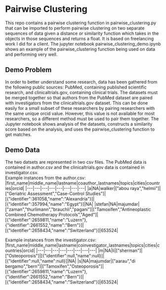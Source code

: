 # Pairwise Clustering
This repo contains a pairwise clustering function in pairwise_clustering.py that can be imported to perform pairwise clustering on two separate sequences of data given a distance or similarity function which takes in the objects in those sequences and returns a float. It is based on freelancing work I did for a client. The jupyter notebook pairwise_clustering_demo.ipynb shows an example of the pairwise_clustering function being used on data and performing very well.

## Demo Problem
In order to better understand some research, data has been gathered from the following public sources: PubMed, containing published scientific research, and clinicaltrials.gov, containing clinical trials.
The datasets must be merged together so that authors from the PubMed dataset are paired with investigators from the clinicaltrials.gov dataset. This can be done easily for a small subset of these researchers by pairing researchers with the same unique orcid value.
However, this value is not available for most researchers, so a different method must be used to pair them together. The Jupyter notebook shows analysis of the datasets, constructs a similarity score based on the analysis, and uses the pairwise_clustering function to get matches.

## Demo Data
The two datsets are represented in two csv files. The PubMed data is contained in author.csv and the clinicaltrials.gov data is contained in investigator.csv.  
Example instances from the author.csv:  
|first_name|middle_name|lastname|coauthor_lastnames|topics|cities|countries|orcid|
|---|---|---|---|---|---|---|---|
|a|NA|walker|["abou raya","helmii"]|["Geriatric Assessment","Case-Control Studies"]|[{"identifier":361058,"name":"Alexandria"}]|[{"identifier":357994,"name":"Egypt"}]|NA|
|stefan|NA|majumdar|["zaman","thurlimann","brauchli","pagani"]|["Tamoxifen","Antineoplastic Combined Chemotherapy Protocols","Aged"]|[{"identifier":2659811,"name":"Luzern"},{"identifier":2661552,"name":"Bern"}]|[{"identifier":2658434,"name":"Switzerland"}]|653524|

Example instances from the investigator.csv:  
|first_name|middle_name|lastname|coinvestigator_lastnames|topics|cities|countries|orcid|
|---|---|---|---|---|---|---|---|
|m|NA|li|["sherman"]|["Osteoporosis"]|[{"identifier":null,"name":null}]|[{"identifier":null,"name":null}]|NA|
|s|NA|majumdar|["aarau","di bergamo","bern"]|["Tamoxifen","Osteoporosis"]|[{"identifier":2659811,"name":"Luzern"},{"identifier":2661552,"name":"Bern"}]|[{"identifier":2658434,"name":"Switzerland"}]|653524|